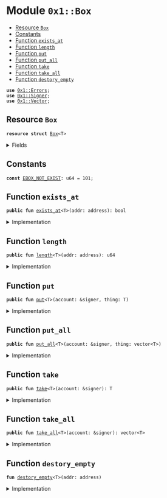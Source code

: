 
<a name="0x1_Box"></a>

# Module `0x1::Box`



-  [Resource `Box`](#0x1_Box_Box)
-  [Constants](#@Constants_0)
-  [Function `exists_at`](#0x1_Box_exists_at)
-  [Function `length`](#0x1_Box_length)
-  [Function `put`](#0x1_Box_put)
-  [Function `put_all`](#0x1_Box_put_all)
-  [Function `take`](#0x1_Box_take)
-  [Function `take_all`](#0x1_Box_take_all)
-  [Function `destory_empty`](#0x1_Box_destory_empty)


<pre><code><b>use</b> <a href="Errors.md#0x1_Errors">0x1::Errors</a>;
<b>use</b> <a href="Signer.md#0x1_Signer">0x1::Signer</a>;
<b>use</b> <a href="Vector.md#0x1_Vector">0x1::Vector</a>;
</code></pre>



<a name="0x1_Box_Box"></a>

## Resource `Box`



<pre><code><b>resource</b> <b>struct</b> <a href="Box.md#0x1_Box">Box</a>&lt;T&gt;
</code></pre>



<details>
<summary>Fields</summary>


<dl>
<dt>
<code>thing: vector&lt;T&gt;</code>
</dt>
<dd>

</dd>
</dl>


</details>

<a name="@Constants_0"></a>

## Constants


<a name="0x1_Box_EBOX_NOT_EXIST"></a>



<pre><code><b>const</b> <a href="Box.md#0x1_Box_EBOX_NOT_EXIST">EBOX_NOT_EXIST</a>: u64 = 101;
</code></pre>



<a name="0x1_Box_exists_at"></a>

## Function `exists_at`



<pre><code><b>public</b> <b>fun</b> <a href="Box.md#0x1_Box_exists_at">exists_at</a>&lt;T&gt;(addr: address): bool
</code></pre>



<details>
<summary>Implementation</summary>


<pre><code><b>public</b> <b>fun</b> <a href="Box.md#0x1_Box_exists_at">exists_at</a>&lt;T&gt;(addr: address): bool{
    <b>exists</b>&lt;<a href="Box.md#0x1_Box">Box</a>&lt;T&gt;&gt;(addr)
}
</code></pre>



</details>

<a name="0x1_Box_length"></a>

## Function `length`



<pre><code><b>public</b> <b>fun</b> <a href="Box.md#0x1_Box_length">length</a>&lt;T&gt;(addr: address): u64
</code></pre>



<details>
<summary>Implementation</summary>


<pre><code><b>public</b> <b>fun</b> <a href="Box.md#0x1_Box_length">length</a>&lt;T&gt;(addr: address): u64 <b>acquires</b> <a href="Box.md#0x1_Box">Box</a>{
    <b>if</b> (<a href="Box.md#0x1_Box_exists_at">exists_at</a>&lt;T&gt;(addr)) {
        <b>let</b> box = borrow_global&lt;<a href="Box.md#0x1_Box">Box</a>&lt;T&gt;&gt;(addr);
        <a href="Vector.md#0x1_Vector_length">Vector::length</a>(&box.thing)
    }<b>else</b>{
       0
    }
}
</code></pre>



</details>

<a name="0x1_Box_put"></a>

## Function `put`



<pre><code><b>public</b> <b>fun</b> <a href="Box.md#0x1_Box_put">put</a>&lt;T&gt;(account: &signer, thing: T)
</code></pre>



<details>
<summary>Implementation</summary>


<pre><code><b>public</b> <b>fun</b> <a href="Box.md#0x1_Box_put">put</a>&lt;T&gt;(account: &signer, thing: T) <b>acquires</b> <a href="Box.md#0x1_Box">Box</a>{
    <b>let</b> addr = <a href="Signer.md#0x1_Signer_address_of">Signer::address_of</a>(account);
    <b>if</b> (<a href="Box.md#0x1_Box_exists_at">exists_at</a>&lt;T&gt;(addr)) {
        <b>let</b> box = borrow_global_mut&lt;<a href="Box.md#0x1_Box">Box</a>&lt;T&gt;&gt;(addr);
        <a href="Vector.md#0x1_Vector_push_back">Vector::push_back</a>(&<b>mut</b> box.thing, thing);
    }<b>else</b>{
        move_to(account, <a href="Box.md#0x1_Box">Box</a>&lt;T&gt;{thing: <a href="Vector.md#0x1_Vector_singleton">Vector::singleton</a>(thing)})
    }
}
</code></pre>



</details>

<a name="0x1_Box_put_all"></a>

## Function `put_all`



<pre><code><b>public</b> <b>fun</b> <a href="Box.md#0x1_Box_put_all">put_all</a>&lt;T&gt;(account: &signer, thing: vector&lt;T&gt;)
</code></pre>



<details>
<summary>Implementation</summary>


<pre><code><b>public</b> <b>fun</b> <a href="Box.md#0x1_Box_put_all">put_all</a>&lt;T&gt;(account: &signer, thing: vector&lt;T&gt;) <b>acquires</b> <a href="Box.md#0x1_Box">Box</a>{
    <b>let</b> addr = <a href="Signer.md#0x1_Signer_address_of">Signer::address_of</a>(account);
    <b>if</b> (<a href="Box.md#0x1_Box_exists_at">exists_at</a>&lt;T&gt;(addr)) {
        <b>let</b> box = borrow_global_mut&lt;<a href="Box.md#0x1_Box">Box</a>&lt;T&gt;&gt;(addr);
        <a href="Vector.md#0x1_Vector_append">Vector::append</a>(&<b>mut</b> box.thing, thing);
    }<b>else</b>{
        move_to(account, <a href="Box.md#0x1_Box">Box</a>&lt;T&gt;{thing})
    }
}
</code></pre>



</details>

<a name="0x1_Box_take"></a>

## Function `take`



<pre><code><b>public</b> <b>fun</b> <a href="Box.md#0x1_Box_take">take</a>&lt;T&gt;(account: &signer): T
</code></pre>



<details>
<summary>Implementation</summary>


<pre><code><b>public</b> <b>fun</b> <a href="Box.md#0x1_Box_take">take</a>&lt;T&gt;(account: &signer): T <b>acquires</b> <a href="Box.md#0x1_Box">Box</a>{
    <b>let</b> addr = <a href="Signer.md#0x1_Signer_address_of">Signer::address_of</a>(account);
    <b>assert</b>(<a href="Box.md#0x1_Box_exists_at">exists_at</a>&lt;T&gt;(addr), <a href="Errors.md#0x1_Errors_invalid_state">Errors::invalid_state</a>(<a href="Box.md#0x1_Box_EBOX_NOT_EXIST">EBOX_NOT_EXIST</a>));
    <b>let</b> box = borrow_global_mut&lt;<a href="Box.md#0x1_Box">Box</a>&lt;T&gt;&gt;(addr);
    <b>let</b> thing = <a href="Vector.md#0x1_Vector_pop_back">Vector::pop_back</a>(&<b>mut</b> box.thing);
    <b>if</b> (<a href="Vector.md#0x1_Vector_is_empty">Vector::is_empty</a>(&box.thing)){
        <a href="Box.md#0x1_Box_destory_empty">destory_empty</a>&lt;T&gt;(addr);
    };
    thing
}
</code></pre>



</details>

<a name="0x1_Box_take_all"></a>

## Function `take_all`



<pre><code><b>public</b> <b>fun</b> <a href="Box.md#0x1_Box_take_all">take_all</a>&lt;T&gt;(account: &signer): vector&lt;T&gt;
</code></pre>



<details>
<summary>Implementation</summary>


<pre><code><b>public</b> <b>fun</b> <a href="Box.md#0x1_Box_take_all">take_all</a>&lt;T&gt;(account: &signer): vector&lt;T&gt; <b>acquires</b> <a href="Box.md#0x1_Box">Box</a>{
    <b>let</b> addr = <a href="Signer.md#0x1_Signer_address_of">Signer::address_of</a>(account);
    <b>assert</b>(<a href="Box.md#0x1_Box_exists_at">exists_at</a>&lt;T&gt;(addr), <a href="Errors.md#0x1_Errors_invalid_state">Errors::invalid_state</a>(<a href="Box.md#0x1_Box_EBOX_NOT_EXIST">EBOX_NOT_EXIST</a>));
    <b>let</b> <a href="Box.md#0x1_Box">Box</a>{ thing } = move_from&lt;<a href="Box.md#0x1_Box">Box</a>&lt;T&gt;&gt;(addr);
    thing
}
</code></pre>



</details>

<a name="0x1_Box_destory_empty"></a>

## Function `destory_empty`



<pre><code><b>fun</b> <a href="Box.md#0x1_Box_destory_empty">destory_empty</a>&lt;T&gt;(addr: address)
</code></pre>



<details>
<summary>Implementation</summary>


<pre><code><b>fun</b> <a href="Box.md#0x1_Box_destory_empty">destory_empty</a>&lt;T&gt;(addr: address) <b>acquires</b> <a href="Box.md#0x1_Box">Box</a>{
    <b>let</b> <a href="Box.md#0x1_Box">Box</a>{ thing } = move_from&lt;<a href="Box.md#0x1_Box">Box</a>&lt;T&gt;&gt;(addr);
    <a href="Vector.md#0x1_Vector_destroy_empty">Vector::destroy_empty</a>(thing);
}
</code></pre>



</details>
